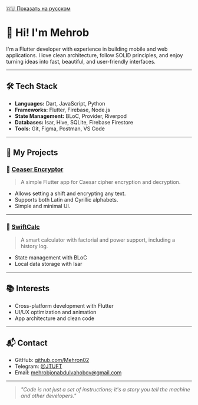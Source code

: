 [🇷🇺 Показать на русском](README.md)

# 👋 Hi! I'm Mehrob

I'm a Flutter developer with experience in building mobile and web applications. I love clean architecture, follow SOLID principles, and enjoy turning ideas into fast, beautiful, and user-friendly interfaces.

---

## 🛠️ Tech Stack

- **Languages:** Dart, JavaScript, Python  
- **Frameworks:** Flutter, Firebase, Node.js  
- **State Management:** BLoC, Provider, Riverpod  
- **Databases:** Isar, Hive, SQLite, Firebase Firestore  
- **Tools:** Git, Figma, Postman, VS Code

---

## 📱 My Projects

### 🔐 [Ceaser Encryptor](https://github.com/Mehrob02/ceaser-encryptor)
> A simple Flutter app for Caesar cipher encryption and decryption.

- Allows setting a shift and encrypting any text.
- Supports both Latin and Cyrillic alphabets.
- Simple and minimal UI.

---

### 🧮 [SwiftCalc](https://github.com/Mehrob02/FlutterCalculatorWithIsar)
> A smart calculator with factorial and power support, including a history log.

- State management with BLoC
- Local data storage with Isar

---

## 📚 Interests

- Cross-platform development with Flutter
- UI/UX optimization and animation
- App architecture and clean code

---

## 📬 Contact

- GitHub: [github.com/Mehron02](https://github.com/Mehrob02)
- Telegram: [@JTUFT](https://t.me/JTUFT)
- Email: mehrobjonabdulvahobov@gmail.com

---

> _"Code is not just a set of instructions; it's a story you tell the machine and other developers."_
